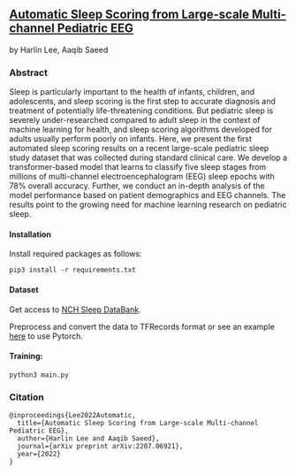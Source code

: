[Automatic Sleep Scoring from Large-scale Multi-channel Pediatric EEG](https://arxiv.org/pdf/2207.06921.pdf)
---
by Harlin Lee, Aaqib Saeed

### Abstract
Sleep is particularly important to the health of infants, children, and adolescents, and sleep scoring is the first step to accurate diagnosis and treatment of potentially life-threatening conditions. But pediatric sleep is severely under-researched compared to adult sleep in the context of machine learning for health, and sleep scoring algorithms developed for adults usually perform poorly on infants. Here, we present the first automated sleep scoring results on a recent large-scale pediatric sleep study dataset that was collected during standard clinical care. We develop a transformer-based model that learns to classify five sleep stages from millions of multi-channel electroencephalogram (EEG) sleep epochs with 78% overall accuracy. Further, we conduct an in-depth analysis of the model performance based on patient demographics and EEG channels. The results point to the growing need for machine learning research on pediatric sleep.

#### Installation
Install required packages as follows:
```
pip3 install -r requirements.txt
```

#### Dataset 
Get access to [NCH Sleep DataBank](https://sleepdata.org/datasets/nchsdb).

Preprocess and convert the data to TFRecords format or see an example [here](https://github.com/liboyue/sleep_study) to use Pytorch.

#### Training: 
```
python3 main.py
```

### Citation
```
@inproceedings{Lee2022Automatic,
  title={Automatic Sleep Scoring from Large-scale Multi-channel Pediatric EEG},
  author={Harlin Lee and Aaqib Saeed},
  journal={arXiv preprint arXiv:2207.06921},
  year={2022}
}
```
